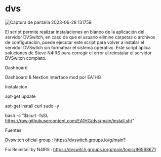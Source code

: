 # dvs

![Captura de pantalla 2023-06-28 131759](https://github.com/EA1HG/dvs/assets/6223547/230555c5-3430-4734-b6a0-95c2760cf684)



El script permite realizar instalaciones en blanco de la aplicación del servidor DVSwitch, en caso de que el usuario elimine carpetas o archivos de configuración, puede ejecutar este script para volver a instalar el servidor DVSwitch sin formatear el sistema operativo.
Este script aplica soluciones de Steve N4IRS para corregir el error al reinstalar el servidor DVSwitch completo.


Dashboard

Dashboard & Nextion Interface mod por EA1HG

Instalacion

 apt-get update

 apt-get install curl sudo -y

 bash -c "$(curl -fsSL https://raw.githubusercontent.com/EA1HG/dvs/main/install.sh)"

Fuentes

Dvswitch oficial group : https://dvswitch.groups.io/g/main?

Fix Reinstall by N4IRS : https://dvswitch.groups.io/g/main/topic/86568671


